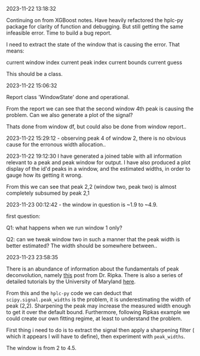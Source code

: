 2023-11-22 13:18:32

Continuing on from XGBoost notes. Have heavily refactored the hplc-py package for clarity of function and debugging. But still getting the same infeasible error. Time to build a bug report.

I need to extract the state of the window that is causing the error. That means:

current window index
current peak index
current bounds
current guess

This should be a class.

2023-11-22 15:06:32

Report class 'WindowState' done and operational.

From the report we can see that the second window 4th peak is causing the problem. Can we also generate a plot of the signal?

Thats done from window df, but could also be done from window report..

2023-11-22 15:29:12 - observing peak 4 of window 2, there is no obvious cause for the erronous width allocation..

2023-11-22 19:12:30 I have generated a joined table with all information relevant to a peak and peak window for output. I have also produced a plot display of the id'd peaks in a window, and the estimated widths, in order to gauge how its getting it wrong.

From this we can see that peak 2,2 (window two, peak two) is almost completely subsumed by peak 2,1

2023-11-23 00:12:42 - the window in question is ~1.9 to ~4.9.

first question:

Q1: what happens when we run window 1 only?

Q2: can we tweak window two in such a manner that the peak width is better estimated? The width should be somewhere between..

2023-11-23 23:58:35

There is an abundance of information about the fundamentals of peak deconvolution, namely [this](http://emilygraceripka.com/blog/16) post from Dr. Ripka. There is also a series of detailed tutorials by the University of Maryland [here](https://terpconnect.umd.edu/~toh/spectrum/SignalsAndNoise.html).

From this and the `hplc-py` code we can deduct that `scipy.signal.peak_widths` is the problem, it is underestimating the width of peak (2,2). Sharpening the peak may increase the measured width enough to get it over the default bound. Furthermore, following Ripkas example we could create our own fitting regime, at least to understand the problem.

First thing i need to do is to extract the signal then apply a sharpening filter ( which it appears I will have to define), then experiment with `peak_widths`.

The window is from 2 to 4.5.